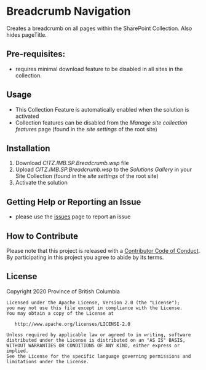 # Breadcrumb Navigation
Creates a breadcrumb on all pages within the SharePoint Collection.  Also hides pageTitle.

## Pre-requisites:
- requires minimal download feature to be disabled in all sites in the collection.

## Usage
- This Collection Feature is automatically enabled when the solution is activated
- Collection features can be disabled from the _Manage site collection features_ page (found in the _site settings_ of the root site)

## Installation
1. Download _CITZ.IMB.SP.Breadcrumb.wsp_ file
2. Upload _CITZ.IMB.SP.Breadcrumb.wsp_ to the _Solutions Gallery_ in your Site Collection (found in the _site settings_ of the root site)
3. Activate the solution

## Getting Help or Reporting an Issue
- please use the [issues](../../issues) page to report an issue

## How to Contribute

Please note that this project is released with a [Contributor Code of Conduct](Code_of_Conduct.md). By participating in this project you agree to abide by its terms.

## License
 Copyright 2020 Province of British Columbia

    Licensed under the Apache License, Version 2.0 (the "License");
    you may not use this file except in compliance with the License.
    You may obtain a copy of the License at

       http://www.apache.org/licenses/LICENSE-2.0

    Unless required by applicable law or agreed to in writing, software
    distributed under the License is distributed on an "AS IS" BASIS,
    WITHOUT WARRANTIES OR CONDITIONS OF ANY KIND, either express or implied.
    See the License for the specific language governing permissions and
    limitations under the License.
